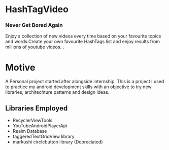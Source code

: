 # HashTagVideo

### Never Get Bored Again
Enjoy a collection of new videos every time based on your favourite topics and words.Create your own favourite HashTags list and enjoy results from millions of youtube videos.
.
# Motive
A Personal project started after alongside internship. This is a project I used to practice my android development skills with an objective to try new libraries, architechture patterns and design ideas.

## Libraries Employed
- RecyclerViewTools
- YouTubeAndroidPlayerApi
- Realm Database
- taggeredTextGridView library 
- markushi circlebutton library (Depreciated)
